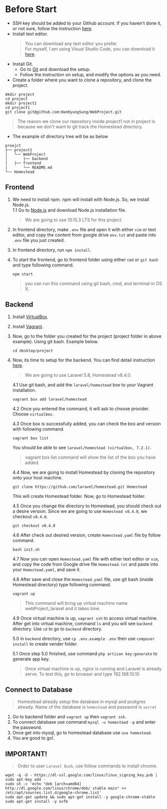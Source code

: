 # Before Start
* SSH key should be added to your Github account. If you haven't done it, or not sure, follow the instruction [here](https://help.github.com/en/articles/adding-a-new-ssh-key-to-your-github-account).
* Install text editor.
	> You can download any text editor you prefer.   
	> For myself, I am using Visual Studio Code, you can download it [here](https://code.visualstudio.com/).
* Install Git.  
   * Go to [Git](https://git-scm.com/download/win) and download the setup.   
   * Follow the instruction on setup, and modify the options as you need.
* Create a folder where you want to clone a repository, and clone the project. 
```
mkdir project
cd project
mkdir project1
cd project1
git clone git@github.com:HanKyungSung/WebProject.git
```
> The reason we clone our repository inside project1 not in project is because we don't want to git track the Homestead directory.
* The example of directory tree will be as below   
```
proejct
├── project1
│   └── WebProject
│       ├── backend
|	├── frontend
|       └── README.md
└── Homestead
```


## Frontend

1. We need to install npm. npm will install with Node.js. So, we install Node.js.   
   1.1 Go to [Node.js](https://nodejs.org/en/) and download Node.js installation file.
   > We are going to use 10.15.3 LTS for this project.   

2. In frontend directory, make `.env` file and open it with either `vim` or text editor, and copy the content from google drive `env.txt` and paste into `.env` file you just created.

3. In frontend directory, run `npm install`. 

4. To start the frontend, go to frontend folder using either `cmd` or `git bash` and type following command.   

	`npm start`
    > you can run this command using git bash, cmd, and terminal in OS X.

## Backend
1. Install [VirtualBox](https://www.virtualbox.org/wiki/Downloads).
2. Install [Vagrant](https://www.vagrantup.com/downloads.html).
3. Now, go to the folder you created for the project (project folder in above example). Using git bash. Example below.   
	
    `cd desktop/project`
  
4. Now, its time to setup for the backend. You can find detail instruction [here](https://laravel.com/docs/5.8/homestead).
	> We are going to use Laravel 5.8, Homestead v8.4.0.   
   
   4.1 Use git bash, and add the `laravel/homestead` box to your Vagrant installation.    
   
   `vagrant box add laravel/homestead`  
   
   4.2 Once you entered the command, it will ask to choose provider. Choose `virtualbox`.
   
   4.3 Once box is successfully added, you can check the box and version with following command.  
   
   `vagrant box list`
   
   You should be able to see `laravel/homestead (virtualbox, 7.2.1)`.   
   > vagrant box list command will show the list of the box you have added.   
   
   4.4 Now, we are going to install Homestead by cloning the repository onto your host machine.  
   
   `git clone https://github.com/laravel/homestead.git Homestead`   
   
   This will create Homestead folder. Now, go to Homestead folder. 
   
   4.5 Once you change the directory to Homestead, you should check out a desire version. Since we are going to use `Homestead v8.4.0`, we checkout `v8.4.0`.   
   
   `git checkout v8.4.0`  
   
   4.6 After check out desired version, create `Homestead.yaml` file by follow command.   
   
   `bash init.sh`
   
   4.7 Now you can open `Homestead.yaml` file with either text editor or `vim`, and copy the code from Google drive file `Homestead.txt` and paste into your `Homestead.yaml`, and save it. 
   
   4.8 After save and close the `Homestead.yaml` file, use git bash (inside Homestead directory) type following command.    
   
   `vagrant up`
   
   > This command will bring up virtual machine name webProject_laravel and it takes time.
   
   4.9 Once virtual machine is up, `vagrant ssh` to access virtual machine. After get into virtual machine, command `ls` and you will see `backend` directory. Use `cd` to go to `backend` directory.
   
   5.0 in `backend` directory, use `cp .env.example .env` then use `composer install` to create vender folder.   
   
   5.1 Once step 5.0 finished, use command `php artisan key:generate` to generate app key. 

   > Once virtual machine is up, nginx is running and Laravel is already serve. To test this, go to browser and type 192.168.10.10

## Connect to Database
> Homestead already setup the database in mysql and postgres already.
> Name of the database is `homestead` and password is `secret`

1. Go to backend folder and `vagrant up` then `vagrant ssh`.
2. To connect database use command `mysql -u homestead -p` and enter the password.   
3. Once get into mysql, go to homestead database use `use homestead`. 
4. You are good to go!.
   
## IMPORTANT!
> Order to user `Laravel Dusk`, use follow commands to install chrome.   
```
wget -q -O - https://dl-ssl.google.com/linux/linux_signing_key.pub | sudo apt-key add -
sudo sh -c 'echo "deb [arch=amd64] http://dl.google.com/linux/chrome/deb/ stable main" >> /etc/apt/sources.list.d/google-chrome.list'
sudo apt-get update && sudo apt-get install -y google-chrome-stable
sudo apt-get install -y xvfb
```
